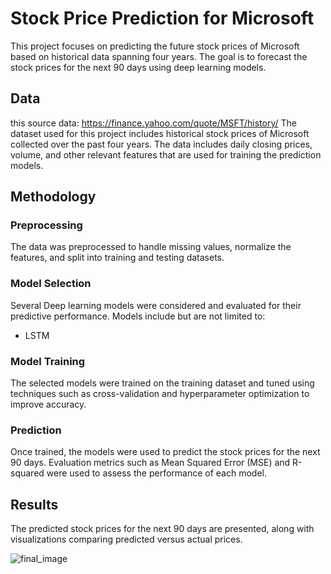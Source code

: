 # Stock Price Prediction for Microsoft

This project focuses on predicting the future stock prices of Microsoft based on historical data spanning four years. The goal is to forecast the stock prices for the next 90 days using deep learning models.

## Data
this source data: https://finance.yahoo.com/quote/MSFT/history/
The dataset used for this project includes historical stock prices of Microsoft collected over the past four years. The data includes daily closing prices, volume, and other relevant features that are used for training the prediction models.

## Methodology

### Preprocessing

The data was preprocessed to handle missing values, normalize the features, and split into training and testing datasets.

### Model Selection

Several Deep learning models were considered and evaluated for their predictive performance. Models include but are not limited to:

- LSTM 

### Model Training

The selected models were trained on the training dataset and tuned using techniques such as cross-validation and hyperparameter optimization to improve accuracy.

### Prediction

Once trained, the models were used to predict the stock prices for the next 90 days. Evaluation metrics such as Mean Squared Error (MSE) and R-squared were used to assess the performance of each model.

## Results

The predicted stock prices for the next 90 days are presented, along with visualizations comparing predicted versus actual prices.


![final_image](https://github.com/MahmoudIbrahims/CodeAlpha_Stock_prediction/assets/121377479/d713f8ec-f340-425e-b98a-4d1f2002c346)
